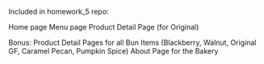 Included in homework_5 repo:

Home page
Menu page
Product Detail Page (for Original)


Bonus:
Product Detail Pages for all Bun Items (Blackberry, Walnut, Original GF, Caramel Pecan, Pumpkin Spice)
About Page for the Bakery

